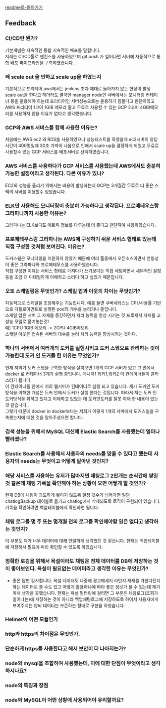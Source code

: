 [readme로-돌아가기](https://github.com/fungap/fungap-back)

## Feedback

### CI/CD란 뭔가?

기본개념은 지속적인 통합 지속적인 배포를 말합니다.<br>
저희는 CI/CD툴로 젠킨스를 사용하였으며 git push 가 일어나면 서버에 자동적으로 통합 배포 파이프라인을 구축하였습니다.

### 왜 scale out 을 안하고 scale up을 하였는지
기본적으로 프리티어 aws에서는 jenkins 조차 제대로 돌아가지 않는 현상이 발생
scale out을 한다고 하더라도 결국엔 manager node인 서버에서는 모니터링 컨테이너 등을 운용해야 하는데
프리티어인 서버성능으로는 운용하기 힘들다고 판단하였고 
AWS 프리티어 1코어 1GIB 메모리  말고 무료로 사용할 수 있는 GCP 2코어 4GIB메모리를 사용하지 않을 이유가 없다고 생각했습니다. 

### GCP와 AWS 서비스를 함께 사용한 이유는?

처음에는 AWS ec2 와 RDS를 사용하였으나 성능테스트를 하였을때 ec2서버의 응답시간이 400명일때 30초 가까이 나옴으로 인해서
scale up을 결정하게 되었고 무료로 사용할수 있는 GCP 서비스를 배포서버로 선택하였습니다.

### AWS 서비스를 사용하다가 GCP 서비스를 사용했는데 AWS에서도 충분히 가능한 설정이라고 생각된다. 다른 이유가 있나?

EC2의 성능을 올리기 위해서는 비용이 발생하는데 GCP는 3개월간 무료로 더 좋은 스펙의 서버를 이용할수 있었습니다.

### ELK만 사용해도 모니터링이 충분히 가능하다고 생각된다. 프로메테우스랑 그라파나까지 사용한 이유는?

그라파나는 ELK보다도 매트릭 정보를 다루는데 더 좋다고 판단하여 사용하였습니다.

### 프로메테우스랑 그라파나는 AWS에 구성하기 쉬운 서비스 형태로 있는데 직접 구성한 것처럼 보여진다. 이유는?

도커스웜은 모니터링을 지원하지 않았기 때문에 여러 툴중에서 오픈소스이면서 연동성이 좋은 그라파나와 프로메테우스를 사용하였습니다.<br>
직접 구성한 이유는 서비스 형태로 가져다가 쓰기보다는 직접 세팅하면서 세부적인 설정등을 조금 더 디테일하게 이해하고 스터디 하고 싶었기 때문입니다.

### 오토 스케일링은 무엇인가? 스케일 업과 아웃의 차이는 무엇인가?

자동적으로 스케일을 조정해주는 기능입니다. 예를 들면 쿠버네티스는 CPU사용률 기반으로 디플로이먼트로 실행된 pod의 개수를 늘리거나 줄입니다. <br>
스케일 업은 서버 그 자체를 증강하면서 처리 능력을 향상 시키는 것 프로세서 자체를 고성능 모델로 옮겨놓는것!<br>
예) 1CPU 1GIB 메모리 -> 2CPU 4GIB메모리 <br>
스케일 아웃은 접속된 서버의 대수를 늘려 처리 능력을 향상시키는 것이다.

### 하나의 서버에서 여러개의 도커를 실행시키고 도커 스웜으로 관리하는 것이 가능한데 도커 인 도커를 한 이유는 무엇인가?

현재 저희가 도커 스웜을 구축한 방식을 살펴보면 1개의 GCP 서버가 있고 그 안에서 docker 로 컨테이너 3개가 실행 중입니다. 매니저1 워커1,워커2 이 컨테이너들이 클러스터가 됩니다.<br>
이 컨테이너들 안에서 저희 웹서버가 컨테이너로 실행 되고 있습니다. 제가 도커인 도커 방식을 이해한 개념은 도커 안에서 도커가 실행 한다는 것입니다.
따라서 저는 도커 인 도커방식을 취하고 있다고 이해하고 있었는 데 도커인도커를 잘못 이해 한 내용이 있는 것 같습니다..<br>
그렇기 때문에 docker in docker보다는 저희가 어떻게 1개의 서버에서 도커스웜을 구축했는지에 대한 것을 알아주셨으면 합니다.

### 검색 성능을 위해서 MySQL 대신에 Elastic Search를 사용했는데 얼마나 빨라졌나?

### Elastic Search를 사용해서 사용자의 needs를 맞출 수 있다고 했는데 사용자의 needs는 무엇이고 어떻게 알아낸 것인지?

### 해당 서비스를 사용하는 유저가 많아지면 채팅로그 2만개는 순식간에 쌓일 것 같은데 채팅 기록을 확인해야 하는 상황이 오면 어떻게 할 것인가?

현재 DB에 채팅이 과도하게 쌓이지 않도록 일정 갯수가 넘어가면 일단 chatlogBackup 테이블로 옮기고 chatlog에서 삭제되도록 로직이 구현되어 있습니다. 기록을 확인하려면 백업테이블에서 확인하면 됩니다.

### 채팅 로그를 몇 주 또는 몇개월 전의 로그를 확인해야할 일은 없다고 생각하는 것인지?

이 부분도 제가 너무 데이터에 대해 안일하게 생각했던 것 같습니다. 현재는 백업테이블에 저장해서 필요에 따라 확인할 수 있도록 하였습니다.

### 정확한 로깅을 위해서 욕설이라도 채팅은 전체 데이터를 DB에 저장하는 것이 좋아보인다. 욕설이 필요없는 데이터라고 생각한 이유는 무엇인가?

- 좋은 답변 감사합니다. 욕설 데이터도 나중에 경고메세지 라던지 제재를 가한다던지 하는 데이터로 쓸 수도 있고 어떻게 활용하냐에 따라 좋은 정보가 될 수 있는데 제가 미처 생각을 못했습니다.
  현재는 욕설 필터링에 걸리면 그 부분은 채팅로그(조회가 일어나는)에 저장하는 것이 아니라 백업채팅로그에 저장하도록 하여서 사용자에게 보여주지는 않되 데이터는 보존하는 형태로 구현을 하였습니다.

### Helmet이 어떤 모듈인가

### http와 https의 차이점은 무엇인가.

### 단순하게 https를 사용한다고 해서 보안이 더 나아지는가?

### node와 mysql을 조합하여 사용했는데, 이에 대한 단점이 무엇이라고 생각하시나요?

### node의 특징과 장점

### node와 MySQL이 어떤 상황에 사용되어야 유리할까요?
